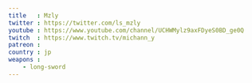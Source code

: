 ```yaml
---
title   : Mzly
twitter : https://twitter.com/ls_mzly
youtube : https://www.youtube.com/channel/UCHWMylz9axFDyeS0BD_ge0Q
twitch  : https://www.twitch.tv/michann_y
patreon :
country : jp
weapons :
    - long-sword
---
```

